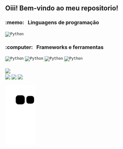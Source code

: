 ## Oiii! Bem-vindo ao meu repositorio!
 <div>
 <h3> :memo: &nbsp; Linguagens de programação </h3>
   <code><img height="30" src="https://img.shields.io/badge/Python-3776AB?style=for-the-badge&logo=python&logoColor=white" alt="Python"/></code>
 
 <h3> :computer: &nbsp; Frameworks e ferramentas </h3>
   <code><img height="30" src="https://img.shields.io/badge/Django-092E20?style=for-the-badge&logo=django&logoColor=white" alt="Python"/></code>
   <code><img height="30" src="https://img.shields.io/badge/Atom-66595C?style=for-the-badge&logo=Atom&logoColor=white" alt="Python"/></code>
   <code><img height="30" src="https://img.shields.io/badge/-Linux-171615?style=flat&logo=Linux&logoColor=black&color=ff8566" alt="Python"/></code>
   <code><img height="30" src="https://img.shields.io/badge/-Unittest-171615?style=flat&color=ff8566" alt="Python"/></code>
</div>

###

<div>
  <a href="https://github.com/renandev21">
  <img height="180em" src="https://github-readme-stats.vercel.app/api?username=renandev21&show_icons=true&theme=dracula&include_all_commits=true&count_private=true"/>
</div>

<div> 
  <a href="https://instagram.com/renan_soares756" target="_blank"><img src="https://img.shields.io/badge/-Instagram-%23E4405F?style=for-the-badge&logo=instagram&logoColor=white" target="_blank"></a>
  <a href = "mailto: renansoares756@gmail.com"><img src="https://img.shields.io/badge/Gmail-D14836?style=for-the-badge&logo=gmail&logoColor=white" target="_blank"></a>
  <a href="https://www.linkedin.com/in/renan-s-a8160a134" target="_blank"><img src="https://img.shields.io/badge/-LinkedIn-%230077B5?style=for-the-badge&logo=linkedin&logoColor=white" target="_blank"></a> 
 
  ![Snake animation](https://github.com/rafaballerini/rafaballerini/blob/output/github-contribution-grid-snake.svg)
 
</div>
